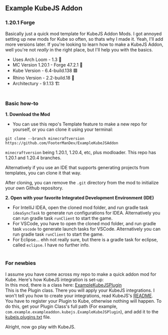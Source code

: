 ## Example KubeJS Addon
### **1.20.1 Forge**

Basically just a quick mod template for KubeJS Addon Mods. I got annoyed setting up new mods for Kube so often, so thats why I made it. Yeah, I'll add more versions later.
If you're looking to learn how to make a KubeJS Addon, well you're not *really* in the right place, but I'll help you with the basics.

* Uses Arch Loom - 1.3 🧵️
* MC Version 1.20.1 - Forge 47.2.1 🔨️
* Kube Version - 6.4-build.138 🟪️
* Rhino Version - 2.2-build.18 🦏️
* Architectury - 9.1.13 🏗️

#
### Basic how-to

**1. Download the Mod**             
* You can use this repo's Template feature to make a new repo for yourself,
or you can clone it using your terminal:    
```
git clone --branch minecraftversion https://github.com/FooterManDev/ExampleKubeJSAddon
```
`minecraftversion` being 1.20.1, 1.20.4, etc, plus modloader. This repo has 1.20.1 and 1.20.4 branches.

Alternatively if you use an IDE that supports generating projects from templates, you can clone it that way.

After cloning, you can remove the `.git` directory from the mod to initialize your own Github repository.

**2. Open with your favorite Integrated Development Environment (IDE)**          
* For IntelliJ IDEA, open the cloned mod folder, and run gradle task `ideaSyncTask` to generate run configurations for IDEA. Alternatively you can run gradle task `runClient` to start the game.    
* For VSCode, you have to open the cloned mod folder, and run gradle task `vscode` to generate launch tasks for VSCode. Alternatively you can run gradle task `runClient` to start the game.      
* For Eclipse... ehh not really sure, but there is a gradle task for eclipse, called `eclipse`. I have no further info.

#

### For newbies
I assume you have come across my repo to make a quick addon mod for Kube. Here's how KubeJS integration is set-up:      
In this mod, there is a class here: [ExampleKubeJSPlugin](https://github.com/FooterMan15/ExampleKubeJSAddon/blob/master/src/main/java/com/example/exampleaddon/kubejs/ExampleKubeJSPlugin.java)                             
This is the Plugin class. There you will apply your KubeJS integrations. I won't tell you how to create your integrations, read KubeJS's [README](https://github.com/KubeJS-Mods/KubeJS/blob/2002/README.md#creating-a-plugin).             
You have to register your Plugin to Kube, otherwise nothing will happen. To do this, get your Plugin Class's full path (For example, `com.example.exampleaddon.kubejs.ExampleKubeJSPlugin`), and add it to the [kubejs.plugins.txt](https://github.com/FooterMan15/ExampleKubeJSAddon/blob/master/src/main/resources/kubejs.plugins.txt) file.

Alright, now go play with KubeJS.
